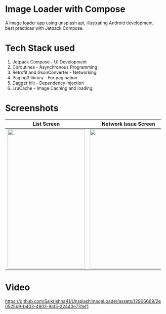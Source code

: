 # Image Loader with Compose

A image loader app using unsplash api, illustrating Android development best practices with Jetpack Compose. 

# Tech Stack used
  1. Jetpack Compose - UI Development
  2. Coroutines - Asynchronous Programming
  3. Retrofit and GsonConverter - Networking
  4. Paging3 library - For pagination
  5. Dagger hilt - Dependency Injection
  6. LruCache - Image Caching and loading

# Screenshots


List Screen           |  Network Issue Screen           
:-------------------------:|:-------------------------: 
<img src = "https://github.com/Saikrishna41/UnsplashImageLoader/assets/12906669/c56c81d8-0a21-4d88-8c63-0eb751fc0fbb" width="250" height="450"/> | <img src = "https://github.com/Saikrishna41/UnsplashImageLoader/assets/12906669/6ac820c9-6c82-44c7-9023-d9d12ac833f0" width="250" height="450"/>  |

# Video

https://github.com/Saikrishna41/UnsplashImageLoader/assets/12906669/2e0525b9-b403-4903-9a15-22443e731ef1



